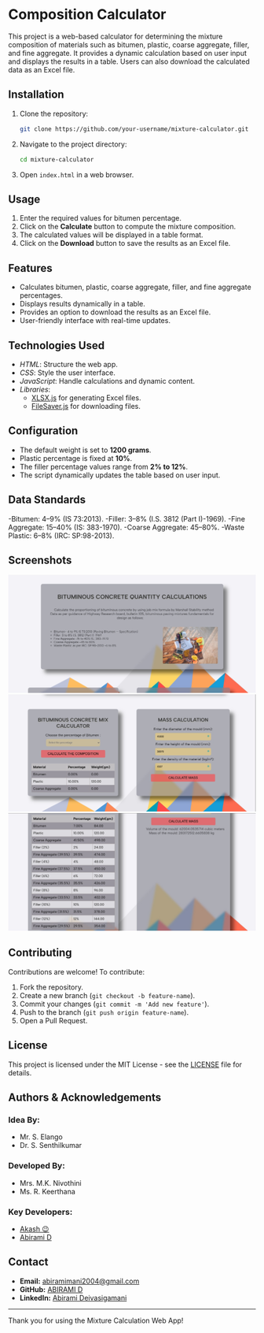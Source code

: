 # Composition Calculator
This project is a web-based calculator for determining the mixture composition of materials such as bitumen, plastic, coarse aggregate, filler, and fine aggregate. It provides a dynamic calculation based on user input and displays the results in a table. Users can also download the calculated data as an Excel file.

## Installation
1. Clone the repository:
   ```sh
   git clone https://github.com/your-username/mixture-calculator.git
   ```
2. Navigate to the project directory:
   ```sh
   cd mixture-calculator
   ```
3. Open `index.html` in a web browser.

## Usage
1. Enter the required values for bitumen percentage.
2. Click on the **Calculate** button to compute the mixture composition.
3. The calculated values will be displayed in a table format.
4. Click on the **Download** button to save the results as an Excel file.

## Features
- Calculates bitumen, plastic, coarse aggregate, filler, and fine aggregate percentages.
- Displays results dynamically in a table.
- Provides an option to download the results as an Excel file.
- User-friendly interface with real-time updates.

## Technologies Used
- *HTML*: Structure the web app.
- *CSS*: Style the user interface.
- *JavaScript*: Handle calculations and dynamic content.
- *Libraries*:
  - [XLSX.js](https://github.com/SheetJS/sheetjs) for generating Excel files.
  - [FileSaver.js](https://github.com/eligrey/FileSaver.js/) for downloading files.

## Configuration
- The default weight is set to **1200 grams**.
- Plastic percentage is fixed at **10%**.
- The filler percentage values range from **2% to 12%**.
- The script dynamically updates the table based on user input.

## Data Standards
-Bitumen: 4–9% (IS 73:2013).
-Filler: 3–8% (I.S. 3812 (Part I)-1969).
-Fine Aggregate: 15–40% (IS: 383-1970).
-Coarse Aggregate: 45–80%.
-Waste Plastic: 6–8% (IRC: SP:98-2013).

## Screenshots
<img src="src/Comp-cal-1.PNG">
<img src="src/Comp-cal-2.PNG">
<img src="src/Comp-cal-3.PNG">

## Contributing
Contributions are welcome! To contribute:
1. Fork the repository.
2. Create a new branch (`git checkout -b feature-name`).
3. Commit your changes (`git commit -m 'Add new feature'`).
4. Push to the branch (`git push origin feature-name`).
5. Open a Pull Request.

## License
This project is licensed under the MIT License - see the [LICENSE](LICENSE) file for details.

## Authors & Acknowledgements
### Idea By:
- Mr. S. Elango
- Dr. S. Senthilkumar
### Developed By:
- Mrs. M.K. Nivothini
- Ms. R. Keerthana
### Key Developers:
- [Akash 😉](https://github.com/Akash-2176)
- [Abirami D](https://github.com/Abiingit)

## Contact
- **Email:** abiramimani2004@gmail.com
- **GitHub:** [ABIRAMI D](https://github.com/Abiingit)
- **LinkedIn:** [Abirami Deivasigamani](http://www.linkedin.com/in/abirami-deivasigamani2004)

---
Thank you for using the Mixture Calculation Web App!

